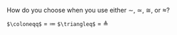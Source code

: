 How do you choose when you use either $\sim$, $\simeq$, $\cong$, or $\approx$?


`$\coloneqq$` = $\coloneqq$
`$\triangleq$` = $\triangleq$


